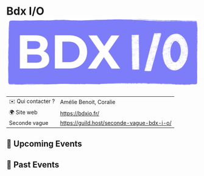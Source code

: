 # Bdx I/O ![Logo](./logo-bdx-io.png ':size=100')

|                                |     |
| ------------------------------ | --- |
| ✉️ Qui contacter ?              | Amélie Benoit, Coralie |
| 🌍 Site web                    | https://bdxio.fr/ |
| Seconde vague                  | https://guild.host/seconde-vague-bdx-i-o/ |

<!-- EVENTS:START -->
## 📅 Upcoming Events

## 📆 Past Events
<!-- EVENTS:END -->